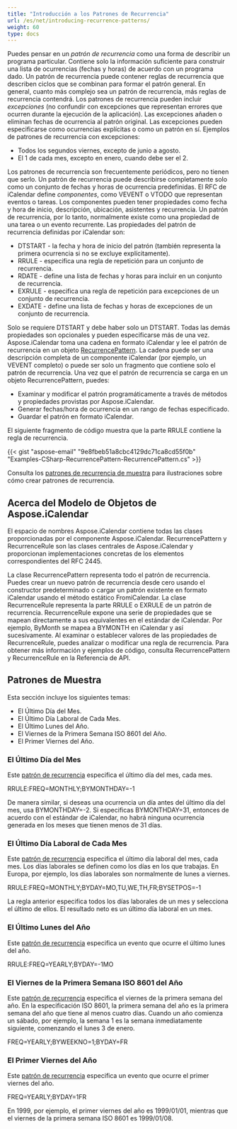 ```yaml
---
title: "Introducción a los Patrones de Recurrencia"
url: /es/net/introducing-recurrence-patterns/
weight: 60
type: docs
---
```


Puedes pensar en un *patrón de recurrencia* como una forma de describir un programa particular. Contiene solo la información suficiente para construir una lista de ocurrencias (fechas y horas) de acuerdo con un programa dado. Un patrón de recurrencia puede contener reglas de recurrencia que describen ciclos que se combinan para formar el patrón general. En general, cuanto más complejo sea un patrón de recurrencia, más reglas de recurrencia contendrá. Los patrones de recurrencia pueden incluir *excepciones* (no confundir con excepciones que representan errores que ocurren durante la ejecución de la aplicación). Las excepciones añaden o eliminan fechas de ocurrencia al patrón original. Las excepciones pueden especificarse como ocurrencias explícitas o como un patrón en sí. Ejemplos de patrones de recurrencia con excepciones:

- Todos los segundos viernes, excepto de junio a agosto.
- El 1 de cada mes, excepto en enero, cuando debe ser el 2.

Los patrones de recurrencia son frecuentemente periódicos, pero no tienen que serlo. Un patrón de recurrencia puede describirse completamente solo como un conjunto de fechas y horas de ocurrencia predefinidas. El RFC de iCalendar define *componentes*, como VEVENT o VTODO que representan eventos o tareas. Los componentes pueden tener propiedades como fecha y hora de inicio, descripción, ubicación, asistentes y recurrencia. Un patrón de recurrencia, por lo tanto, normalmente existe como una propiedad de una tarea o un evento recurrente. Las propiedades del patrón de recurrencia definidas por iCalendar son:

- DTSTART - la fecha y hora de inicio del patrón (también representa la primera ocurrencia si no se excluye explícitamente).
- RRULE - especifica una regla de repetición para un conjunto de recurrencia.
- RDATE - define una lista de fechas y horas para incluir en un conjunto de recurrencia.
- EXRULE - especifica una regla de repetición para excepciones de un conjunto de recurrencia.
- EXDATE - define una lista de fechas y horas de excepciones de un conjunto de recurrencia.

Solo se requiere DTSTART y debe haber solo un DTSTART. Todas las demás propiedades son opcionales y pueden especificarse más de una vez. Aspose.iCalendar toma una cadena en formato iCalendar y lee el patrón de recurrencia en un objeto [RecurrencePattern](https://apireference.aspose.com/email/net/aspose.email.calendar.recurrences/recurrencepattern). La cadena puede ser una descripción completa de un componente iCalendar (por ejemplo, un VEVENT completo) o puede ser solo un fragmento que contiene solo el patrón de recurrencia. Una vez que el patrón de recurrencia se carga en un objeto RecurrencePattern, puedes:

- Examinar y modificar el patrón programáticamente a través de métodos y propiedades provistas por Aspose.iCalendar.
- Generar fechas/hora de ocurrencia en un rango de fechas especificado.
- Guardar el patrón en formato iCalendar.

El siguiente fragmento de código muestra que la parte RRULE contiene la regla de recurrencia.

{{< gist "aspose-email" "9e8fbeb51a8cbc4129dc71ca8cd55f0b" "Examples-CSharp-RecurrencePattern-RecurrencePattern.cs" >}}

Consulta los [patrones de recurrencia de muestra](#sample-patterns) para ilustraciones sobre cómo crear patrones de recurrencia.
## **Acerca del Modelo de Objetos de Aspose.iCalendar**
El espacio de nombres Aspose.iCalendar contiene todas las clases proporcionadas por el componente Aspose.iCalendar. RecurrencePattern y RecurrenceRule son las clases centrales de Aspose.iCalendar y proporcionan implementaciones concretas de los elementos correspondientes del RFC 2445.

La clase RecurrencePattern representa todo el patrón de recurrencia. Puedes crear un nuevo patrón de recurrencia desde cero usando el constructor predeterminado o cargar un patrón existente en formato iCalendar usando el método estático FromiCalendar. La clase RecurrenceRule representa la parte RRULE o EXRULE de un patrón de recurrencia. RecurrenceRule expone una serie de propiedades que se mapean directamente a sus equivalentes en el estándar de iCalendar. Por ejemplo, ByMonth se mapea a BYMONTH en iCalendar y así sucesivamente. Al examinar o establecer valores de las propiedades de RecurrenceRule, puedes analizar o modificar una regla de recurrencia. Para obtener más información y ejemplos de código, consulta RecurrencePattern y RecurrenceRule en la Referencia de API.
## **Patrones de Muestra**
Esta sección incluye los siguientes temas:

- El Último Día del Mes.
- El Último Día Laboral de Cada Mes.
- El Último Lunes del Año.
- El Viernes de la Primera Semana ISO 8601 del Año.
- El Primer Viernes del Año.
### **El Último Día del Mes**
Este [patrón de recurrencia](/email/net/introducing-recurrence-patterns/) especifica el último día del mes, cada mes.

RRULE:FREQ=MONTHLY;BYMONTHDAY=-1

De manera similar, si deseas una ocurrencia un día antes del último día del mes, usa BYMONTHDAY=-2. Si especificas BYMONTHDAY=31, entonces de acuerdo con el estándar de iCalendar, no habrá ninguna ocurrencia generada en los meses que tienen menos de 31 días.
### **El Último Día Laboral de Cada Mes**
Este [patrón de recurrencia](/email/net/introducing-recurrence-patterns/) especifica el último día laboral del mes, cada mes. Los días laborales se definen como los días en los que trabajas. En Europa, por ejemplo, los días laborales son normalmente de lunes a viernes.

RRULE:FREQ=MONTHLY;BYDAY=MO,TU,WE,TH,FR;BYSETPOS=-1

La regla anterior especifica todos los días laborales de un mes y selecciona el último de ellos. El resultado neto es un último día laboral en un mes.
### **El Último Lunes del Año**
Este [patrón de recurrencia](/email/net/introducing-recurrence-patterns/) especifica un evento que ocurre el último lunes del año.

RRULE:FREQ=YEARLY;BYDAY=-1MO
### **El Viernes de la Primera Semana ISO 8601 del Año**
Este [patrón de recurrencia](/email/net/introducing-recurrence-patterns/) especifica el viernes de la primera semana del año. En la especificación ISO 8601, la primera semana del año es la primera semana del año que tiene al menos cuatro días. Cuando un año comienza un sábado, por ejemplo, la semana 1 es la semana inmediatamente siguiente, comenzando el lunes 3 de enero.

FREQ=YEARLY;BYWEEKNO=1;BYDAY=FR
### **El Primer Viernes del Año**
Este [patrón de recurrencia](/email/net/introducing-recurrence-patterns/) especifica un evento que ocurre el primer viernes del año.

FREQ=YEARLY;BYDAY=1FR

En 1999, por ejemplo, el primer viernes del año es 1999/01/01, mientras que el viernes de la primera semana ISO 8601 es 1999/01/08.